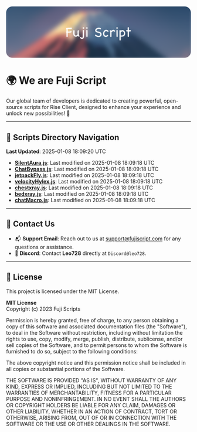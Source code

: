 ![Banner](.github/b.webp)

# 🌍 **We are Fuji Script**

Our global team of developers is dedicated to creating powerful, open-source scripts for Rise Client, designed to enhance your experience and unlock new possibilities! 🌟

---
<!-- SCRIPTS_NAVIGATION_START -->
## 📂 **Scripts Directory Navigation**

**Last Updated**: 2025-01-08 18:09:20 UTC

- **[SilentAura.js](scripts/SilentAura.js)**: Last modified on 2025-01-08 18:09:18 UTC
- **[ChatBypass.js](scripts/ChatBypass.js)**: Last modified on 2025-01-08 18:09:18 UTC
- **[jetpackFly.js](scripts/jetpackFly.js)**: Last modified on 2025-01-08 18:09:18 UTC
- **[velocityHylex.js](scripts/velocityHylex.js)**: Last modified on 2025-01-08 18:09:18 UTC
- **[chestxray.js](scripts/chestxray.js)**: Last modified on 2025-01-08 18:09:18 UTC
- **[bedxray.js](scripts/bedxray.js)**: Last modified on 2025-01-08 18:09:18 UTC
- **[chatMacro.js](scripts/chatMacro.js)**: Last modified on 2025-01-08 18:09:18 UTC

<!-- SCRIPTS_NAVIGATION_END -->

---

## 💬 **Contact Us**  
- 📬 **Support Email**: Reach out to us at [support@fujiscript.com](mailto:support@fujiscript.com) for any questions or assistance.  
- 💬 **Discord**: Contact **Leo728** directly at `Discord@leo728`.

---

## 📜 **License**

This project is licensed under the MIT License.  

**MIT License**  
Copyright (c) 2023 Fuji Scripts  

Permission is hereby granted, free of charge, to any person obtaining a copy of this software and associated documentation files (the "Software"), to deal in the Software without restriction, including without limitation the rights to use, copy, modify, merge, publish, distribute, sublicense, and/or sell copies of the Software, and to permit persons to whom the Software is furnished to do so, subject to the following conditions:  

The above copyright notice and this permission notice shall be included in all copies or substantial portions of the Software.  

THE SOFTWARE IS PROVIDED "AS IS", WITHOUT WARRANTY OF ANY KIND, EXPRESS OR IMPLIED, INCLUDING BUT NOT LIMITED TO THE WARRANTIES OF MERCHANTABILITY, FITNESS FOR A PARTICULAR PURPOSE AND NONINFRINGEMENT. IN NO EVENT SHALL THE AUTHORS OR COPYRIGHT HOLDERS BE LIABLE FOR ANY CLAIM, DAMAGES OR OTHER LIABILITY, WHETHER IN AN ACTION OF CONTRACT, TORT OR OTHERWISE, ARISING FROM, OUT OF OR IN CONNECTION WITH THE SOFTWARE OR THE USE OR OTHER DEALINGS IN THE SOFTWARE.  
